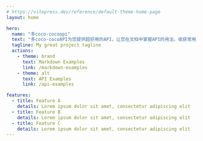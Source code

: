 ```yaml
---
# https://vitepress.dev/reference/default-theme-home-page
layout: home

hero:
  name: "多coco-cocoapi"
  text: "多coco-cocoAPI为您提供超好用的API，让您在文档中掌握API的用法，收获常用、好用API"
  tagline: My great project tagline
  actions:
    - theme: brand
      text: Markdown Examples
      link: /markdown-examples
    - theme: alt
      text: API Examples
      link: /api-examples

features:
  - title: Feature A
    details: Lorem ipsum dolor sit amet, consectetur adipiscing elit
  - title: Feature B
    details: Lorem ipsum dolor sit amet, consectetur adipiscing elit
  - title: Feature C
    details: Lorem ipsum dolor sit amet, consectetur adipiscing elit
---
```



